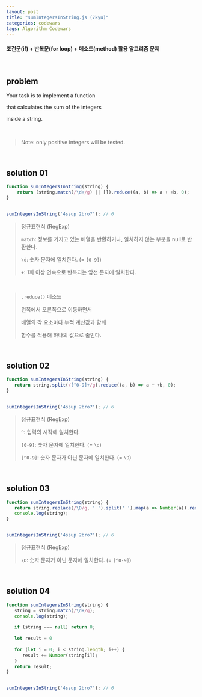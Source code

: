```yaml
---
layout: post
title: "sumIntegersInString.js (7kyu)"
categories: codewars
tags: Algorithm Codewars
---
```


#### 조건문(if) + 반복문(for loop) + 메소드(method) 활용 알고리즘 문제

<br>

## problem

Your task is to implement a function

that calculates the sum of the integers

inside a string.

<br>

> Note: only positive integers will be tested.

<br>

## solution 01

```javascript
function sumIntegersInString(string) {
	return (string.match(/\d+/g) || []).reduce((a, b) => a + +b, 0);
}


sumIntegersInString('4ssup 2bro?');	// 6
```

> 정규표현식 (RegExp)
>
> `match`: 정보를 가지고 있는 배열을 반환하거나, 일치하지 않는 부분을 null로 반환한다.
>
> `\d`: 숫자 문자에 일치한다. (= `[0-9]`)
>
> `+`: 1회 이상 연속으로 반복되는 앞선 문자에 일치한다.

<br>

> `.reduce()` 메소드
>
> 왼쪽에서 오른쪽으로 이동하면서
>
> 배열의 각 요소마다 누적 계산값과 함께
>
> 함수를 적용해 하나의 값으로 줄인다.

<br>

## solution 02

```javascript
function sumIntegersInString(string) {
   return string.split(/[^0-9]+/g).reduce((a, b) => a + +b, 0);
}


sumIntegersInString('4ssup 2bro?');	// 6
```

> 정규표현식 (RegExp)
>
> `^`: 입력의 시작에 일치한다.
>
> `[0-9]`: 숫자 문자에 일치한다. (= `\d`)
>
> `[^0-9]`: 숫자 문자가 아닌 문자에 일치한다. (= `\D`)

<br>

## solution 03

```javascript
function sumIntegersInString(string) {
   return string.replace(/\D/g, ' ').split(' ').map(a => Number(a)).reduce((a, b) => a + b);
   console.log(string);
}


sumIntegersInString('4ssup 2bro?');	// 6
```

> 정규표현식 (RegExp)
>
> `\D`: 숫자 문자가 아닌 문자에 일치한다. (= `[^0-9]`)

<br>

## solution 04

```javascript
function sumIntegersInString(string) {
   string = string.match(/\d+/g);
   console.log(string);
   
   if (string === null) return 0;
   
   let result = 0
   
   for (let i = 0; i < string.length; i++) {
      result += Number(string[i]);
   }
   return result;
}


sumIntegersInString('4ssup 2bro?');	// 6
```



